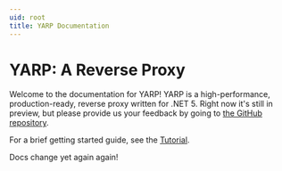 ```yaml
---
uid: root
title: YARP Documentation
---
```


# YARP: A Reverse Proxy

Welcome to the documentation for YARP! YARP is a high-performance, production-ready, reverse proxy written for .NET 5. Right now it's still in preview, but please provide us your feedback by going to [the GitHub repository](https://github.com/microsoft/reverse-proxy).

For a brief getting started guide, see the [Tutorial](xref:tutorial).

Docs change yet again again!